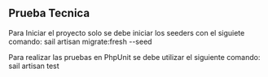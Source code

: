 ## Prueba Tecnica

Para Iniciar el proyecto solo se debe iniciar los seeders con el siguiete comando:
sail artisan migrate:fresh --seed

Para realizar las pruebas en PhpUnit se debe utilizar el siguiente comando:
sail artisan test